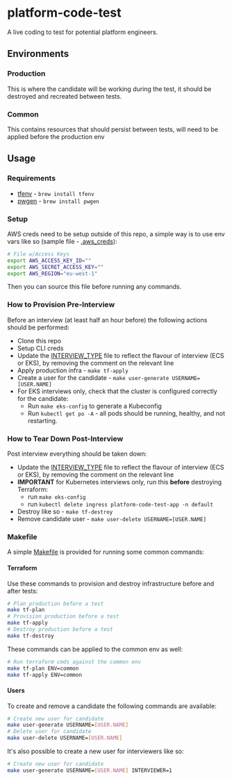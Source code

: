 # platform-code-test

A live coding to test for potential platform engineers.

## Environments

### Production

This is where the candidate will be working during the test, it should be destroyed and recreated between tests.

### Common

This contains resources that should persist between tests, will need to be applied before the production env

## Usage

### Requirements

* [tfenv](https://github.com/tfutils/tfenv) - ```brew install tfenv```
* [pwgen](https://pwgen.io/en/) - ```brew install pwgen```

### Setup

AWS creds need to be setup outside of this repo, a simple way is to use env vars like so (sample file - [.aws_creds](.aws_creds)):

```BASH
# File w/Access Keys
export AWS_ACCESS_KEY_ID=""
export AWS_SECRET_ACCESS_KEY=""
export AWS_REGION="eu-west-1"
```

Then you can source this file before running any commands.

### How to Provision Pre-Interview

Before an interview (at least half an hour before) the following actions should be performed:

* Clone this repo
* Setup CLI creds
* Update the [INTERVIEW_TYPE](./INTERVIEW_TYPE) file to reflect the flavour of interview (ECS or EKS), by removing the comment on the relevant line
* Apply production infra - ```make tf-apply```
* Create a user for the candidate - ```make user-generate USERNAME=[USER.NAME]```
* For EKS interviews only, check that the cluster is configured correctly for the candidate:
    * Run `make eks-config` to generate a Kubeconfig
    * Run `kubectl get po -A` - all pods should be running, healthy, and not restarting.

### How to Tear Down Post-Interview

Post interview everything should be taken down:

* Update the [INTERVIEW_TYPE](./INTERVIEW_TYPE) file to reflect the flavour of interview (ECS or EKS), by removing the comment on the relevant line
* **IMPORTANT** for Kubernetes interviews only, run this **before** destroying Terraform:
    * run `make eks-config`
    * run `kubectl delete ingress platform-code-test-app -n default`
* Destroy like so - ```make tf-destroy```
* Remove candidate user - ```make user-delete USERNAME=[USER.NAME]```

### Makefile

A simple [Makefile](Makefile) is provided for running some common commands:

#### Terraform

Use these commands to provision and destroy infrastructure before and after tests:

```BASH
# Plan production before a test
make tf-plan
# Provision production before a test
make tf-apply
# Destroy production before a test
make tf-destroy
```

These commands can be applied to the common env as well:

```BASH
# Run terraform cmds against the common env
make tf-plan ENV=common
make tf-apply ENV=common
```

#### Users

To create and remove a candidate the following commands are available:

```BASH
# Create new user for candidate
make user-generate USERNAME=[USER.NAME]
# Delete user for candidate
make user-delete USERNAME=[USER.NAME]
```

It's also possible to create a new user for interviewers like so:

```BASH
# Create new user for candidate
make user-generate USERNAME=[USER.NAME] INTERVIEWER=1
```
